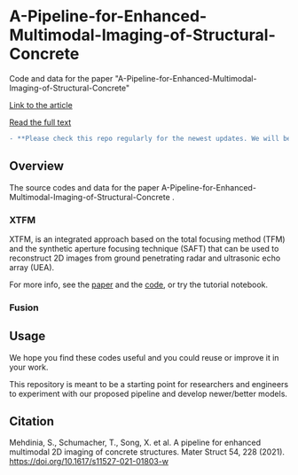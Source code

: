 # A-Pipeline-for-Enhanced-Multimodal-Imaging-of-Structural-Concrete
Code and data for the paper "A-Pipeline-for-Enhanced-Multimodal-Imaging-of-Structural-Concrete"

[Link to the article](https://link.springer.com/article/10.1617/s11527-021-01803-w)

[Read the full text](https://link.springer.com/epdf/10.1617/s11527-021-01803-w?sharing_token=XyznorzgkeENGz7OEZpGU3k_ZoEKMXbDGXWx5s5gP1ZPvMzLF_UABix_qIxFxYsINt3Yu5WUiiEJleatrm6USmkCQopu_VNeBXSDCIx1_AvvsCmM0EnL5zDyd6glOSqJSWHYgiZvmaNvhHnwCKdvBn7QmYa1In8AxorlEnsg25E%3D)
```diff
- **Please check this repo regularly for the newest updates. We will be sharing more soon.**
```
## Overview
The source codes and data for the paper A-Pipeline-for-Enhanced-Multimodal-Imaging-of-Structural-Concrete .

### XTFM
XTFM, is an integrated approach based on the total focusing method (TFM) and the synthetic aperture focusing technique (SAFT) that can be used to reconstruct 2D images from ground penetrating radar and ultrasonic echo array (UEA).

For more info, see the [paper](https://link.springer.com/epdf/10.1617/s11527-021-01803-w?sharing_token=XyznorzgkeENGz7OEZpGU3k_ZoEKMXbDGXWx5s5gP1ZPvMzLF_UABix_qIxFxYsINt3Yu5WUiiEJleatrm6USmkCQopu_VNeBXSDCIx1_AvvsCmM0EnL5zDyd6glOSqJSWHYgiZvmaNvhHnwCKdvBn7QmYa1In8AxorlEnsg25E%3D) and the [code](https://github.com/Sinamhd9/A-Pipeline-for-Enhanced-Multimodal-Imaging-of-Structural-Concrete/blob/main/XTFM), or try the tutorial notebook. 

### Fusion



## Usage 
We hope you find these codes useful and you could reuse or improve it in your work.

This repository is meant to be a starting point for researchers and engineers to experiment with our proposed pipeline and develop newer/better models.  

## Citation 

Mehdinia, S., Schumacher, T., Song, X. et al. A pipeline for enhanced multimodal 2D imaging of concrete structures. Mater Struct 54, 228 (2021). https://doi.org/10.1617/s11527-021-01803-w
